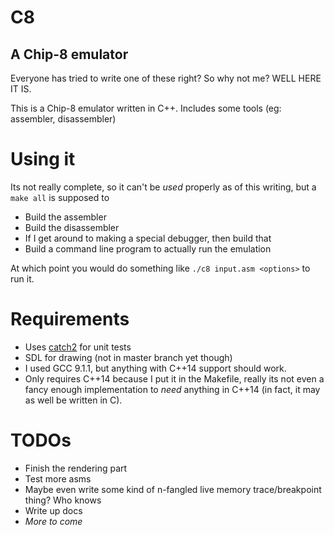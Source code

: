 # C8
## A Chip-8 emulator

Everyone has tried to write one of these right? So why not me? WELL HERE IT IS.

This is a Chip-8 emulator written in C++. Includes some tools (eg: assembler, disassembler)

# Using it
Its not really complete, so it can't be *used* properly as of this writing, but a `make all` is supposed to
- Build the assembler
- Build the disassembler
- If I get around to making a special debugger, then build that
- Build a command line program to actually run the emulation

At which point you would do something like  `./c8 input.asm <options>` to run it.

# Requirements
- Uses [catch2](https://github.com/catchorg/Catch2) for unit tests
- SDL for drawing (not in master branch yet though)
- I used GCC 9.1.1, but anything with C++14 support should work.
- Only requires C++14 because I put it in the Makefile, really its not even a fancy enough implementation to *need* anything in C++14 (in fact, it may as well be written in C).

# TODOs
- Finish the rendering part
- Test more asms
- Maybe even write some kind of n-fangled live memory trace/breakpoint thing? Who knows
- Write up docs
- *More to come*
